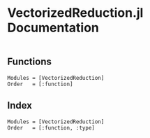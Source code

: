 # VectorizedReduction.jl Documentation

```@contents
```

## Functions

```@autodocs
Modules = [VectorizedReduction]
Order   = [:function]
```

## Index

```@index
Modules = [VectorizedReduction]
Order   = [:function, :type]
```


